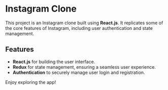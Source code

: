 # Instagram Clone

This project is an Instagram clone built using **React.js**. It replicates some of the core features of Instagram, including user authentication and state management.

## Features

- **React.js** for building the user interface.
- **Redux** for state management, ensuring a seamless user experience.
- **Authentication** to securely manage user login and registration.

Enjoy exploring the app!
